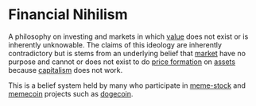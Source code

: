 # Financial Nihilism
A philosophy on investing and markets in which [value](../value.md) does not exist or is inherently unknowable. The claims of this ideology are inherently contradictory but is stems from an underlying belief that [market](../market.md) have no purpose and cannot or does not exist to do [price formation](../price-formation.md) on [assets](../assets.md) because [capitalism](capitalism.md) does not work.

This is a belief system held by many who participate in [meme-stock](../meme-stock.md) and [memecoin](memecoin) projects such as [dogecoin](../dogecoin.md).